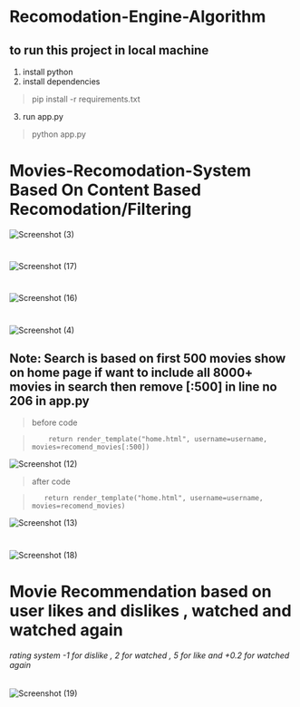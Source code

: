 # Recomodation-Engine-Algorithm


## to run this project in local machine

1. install python
2. install dependencies
> pip install -r requirements.txt
3. run app.py
> python app.py



# Movies-Recomodation-System Based On Content Based Recomodation/Filtering
![Screenshot (3)](https://user-images.githubusercontent.com/76725762/170815498-45a7c711-8e3b-4ab8-a07f-18fa2a251f1e.png)

#

![Screenshot (17)](https://user-images.githubusercontent.com/76725762/170856432-1999e8be-54f3-41a0-bd6d-9f98805564b9.png)

#

![Screenshot (16)](https://user-images.githubusercontent.com/76725762/170856437-7c3957a5-0f55-45d8-813f-6a1b69b46d00.png)

#

![Screenshot (4)](https://user-images.githubusercontent.com/76725762/170815511-be0b5c55-e9aa-44c3-931b-7fb4b04fc152.png)



## Note: Search is based on first 500 movies show on home page if want to include all 8000+ movies in search then remove [:500] in line no 206 in app.py
> before code 


>         return render_template("home.html", username=username, movies=recomend_movies[:500])


![Screenshot (12)](https://user-images.githubusercontent.com/76725762/170856383-19d1a46b-2444-4c64-97af-4a59795e9ac6.png)

 
>after code


>        return render_template("home.html", username=username, movies=recomend_movies)


![Screenshot (13)](https://user-images.githubusercontent.com/76725762/170856388-162aebfd-bbf5-47e2-9bca-ec54db0137ed.png)



#

![Screenshot (18)](https://user-images.githubusercontent.com/76725762/170856491-c3f1535c-c0f9-4e35-a469-207e991b9da0.png)



# Movie Recommendation based on user likes and dislikes , watched and watched again

###### rating system -1 for dislike , 2 for watched , 5 for like and +0.2 for watched again 
![Screenshot (19)](https://user-images.githubusercontent.com/76725762/170856542-68c264dc-d3ab-4f49-94ef-894ca4106463.png)
